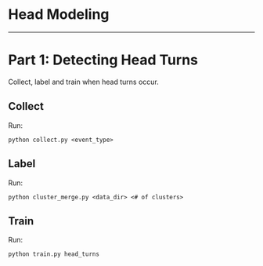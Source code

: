 # Head Modeling
---------
# Part 1: Detecting Head Turns
Collect, label and train when head turns occur.

## Collect
Run:
```
python collect.py <event_type> 
```

## Label
Run:
```
python cluster_merge.py <data_dir> <# of clusters>
```

## Train
Run:
```
python train.py head_turns
```

